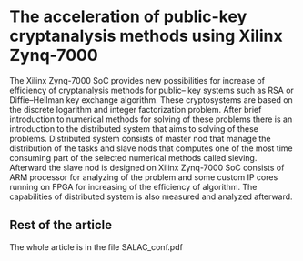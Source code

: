 # The acceleration of public-key cryptanalysis methods using Xilinx Zynq-7000
The Xilinx Zynq-7000 SoC provides new possibilities
for increase of efficiency of cryptanalysis methods for public–
key systems such as RSA or Diffie–Hellman key exchange algorithm. 
These cryptosystems are based on the discrete logarithm
and integer factorization problem. After brief introduction to
numerical methods for solving of these problems there is an
introduction to the distributed system that aims to solving of
these problems. Distributed system consists of master nod that
manage the distribution of the tasks and slave nods that computes
one of the most time consuming part of the selected numerical
methods called sieving. Afterward the slave nod is designed on
Xilinx Zynq-7000 SoC consists of ARM processor for analyzing
of the problem and some custom IP cores running on FPGA
for increasing of the efficiency of algorithm. The capabilities of
distributed system is also measured and analyzed afterward.

## Rest of the article
The whole article is in the file SALAC_conf.pdf
